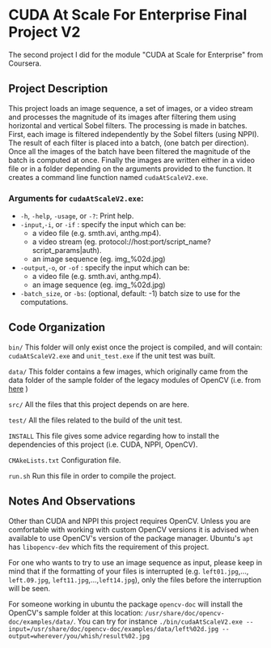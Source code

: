 # CUDA At Scale For Enterprise Final Project V2
The second project I did for the module "CUDA at Scale for Enterprise" from Coursera.

## Project Description

This project loads an image sequence, a set of images, or a video stream and processes the magnitude of its images after filtering them using horizontal and vertical Sobel filters. The processing is made in batches. First, each image is filtered independently by the Sobel filters (using NPPI). The result of each filter is placed into a batch, (one batch per direction). Once all the images of the batch have been filtered the magnitude of the batch is computed at once. Finally the images are written either in a video file or in a folder depending on the arguments provided to the function.
It creates a command line function named `cudaAtScaleV2.exe`.

### Arguments for `cudaAtScaleV2.exe`:
- `-h`, `-help`, `-usage`, or `-?`: Print help.
- `-input`,`-i`, or `-if` : specify the input which can be:
  - a video file (e.g. smth.avi, anthg.mp4).
  - a video stream (eg. protocol://host:port/script_name?script_params|auth).
  - an image sequence (eg. img_%02d.jpg)
- `-output`,`-o`, or `-of` : specify the input which can be:
  - a video file (e.g. smth.avi, anthg.mp4).
  - an image sequence (eg. img_%02d.jpg)
- `-batch_size`, or `-bs`: (optional, default: -1) batch size to use for the computations.

## Code Organization

`bin/`
This folder will only exist once the project is compiled, and will contain: `cudaAtScaleV2.exe` and `unit_test.exe` if the unit test was built.

`data/`
This folder contains a few images, which originally came from the data folder of the sample folder of the legacy modules of OpenCV (i.e. from [here](https://github.com/opencv/opencv/tree/4.x/samples/data) )

`src/`
All the files that this project depends on are here.

`test/`
All the files related to the build of the unit test.

`INSTALL`
This file gives some advice regarding how to install the dependencies of this project (i.e. CUDA, NPPI, OpenCV).

`CMAkeLists.txt`
Configuration file.

`run.sh`
Run this file in order to compile the project.


## Notes And Observations

Other than CUDA and NPPI this project requires OpenCV.
Unless you are comfortable with working with custom OpenCV versions it is advised when available to use OpenCV's version of the package manager.
Ubuntu's `apt` has `libopencv-dev` which fits the requirement of this project.

For one who wants to try to use an image sequence as input, please keep in mind that if the formatting of your files is interrupted (e.g. `left01.jpg`,..., `left.09.jpg`, `left11.jpg`,...,`left14.jpg`), only the files before the interruption will be seen.

For someone working in ubuntu the package `opencv-doc` will install the OpenCV's sample folder at this location: `/usr/share/doc/opencv-doc/examples/data/`.
You can try for instance `./bin/cudaAtScaleV2.exe --input=/usr/share/doc/opencv-doc/examples/data/left%02d.jpg --output=wherever/you/whish/result%02.jpg` 
